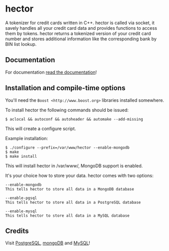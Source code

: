 hector
======

A tokenizer for credit cards written in C++.
hector is called via socket, it savely handles all your credit card data and provides functions to access them by tokens. hector returns a tokenized version of your credit card number and stores additional information like the corresponding bank by BIN list lookup.

Documentation
-------------

For documentation [read the documentation](https://github.com/mkaerger/hector/blob/master/doc/README.md)!


Installation and compile-time options
-------------------------------------

You'll need the `Boost <http://www.boost.org>` libraries installed somewhere.


To install hector the following commands should be issued:

    $ aclocal && autoconf && autoheader && automake --add-missing

This will create a configure script.


Example installation:

    $ ./configure --prefix=/var/www/hector --enable-mongodb
    $ make
    $ make install

This will install hector in /var/www/, MongoDB support is enabled.


It's your choice how to store your data. hector comes with two options:
    
    --enable-mongodb
    This tells hector to store all data in a MongoDB database	

    --enable-pgsql
    This tells hector to store all data in a PostgreSQL database	

    --enable-mysql
    This tells hector to store all data in a MySQL database	

Credits
-------

Visit [PostgreSQL](http://www.postgresql.org/), [mongoDB](http://docs.mongodb.org/ecosystem/drivers/cpp/) and [MySQL](http://mysql.com)!
